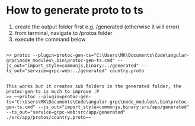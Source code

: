 # How to generate proto to ts


1. create the output folder first e.g. /generated (otherwise it will error)
2. from terminal, navigate to /protos folder
3. execute the command below

```

>> protoc --plugin=protoc-gen-ts="C:\Users\MK\Documents\Code\angular-grpc\node_modules\.bin\protoc-gen-ts.cmd" --js_out="import_style=commonjs,binary:../generated" --ts_out="service=grpc-web:../generated" country.proto


This works but it creates sub folders in the generated folder, the protoc-gen-ts is much to improve :P
>> ~~protoc --plugin=protoc-gen-ts="C:\Users\MK\Documents\Code\angular-grpc\node_modules\.bin\protoc-gen-ts.cmd" --js_out="import_style=commonjs,binary:src/app/generated" --ts_out="service=grpc-web:src/app/generated" ./src/app/protos/country.proto~~

```